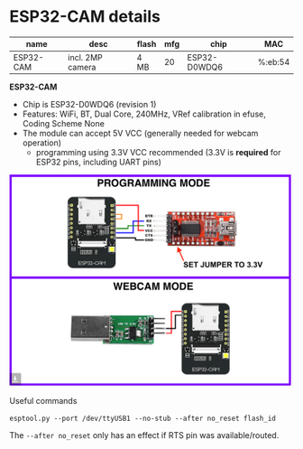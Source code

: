 # ESP32-CAM details


| name      | desc                      | flash  | mfg | chip         | MAC     |
|-----------|---------------------------|--------|-----|--------------|---------|
| ESP32-CAM | incl. 2MP camera          | 4 MB   | 20  | ESP32-D0WDQ6 | %:eb:54 |


**ESP32-CAM**

 - Chip is ESP32-D0WDQ6 (revision 1)
 - Features: WiFi, BT, Dual Core, 240MHz, VRef calibration in efuse, Coding Scheme None
 - The module can accept 5V VCC (generally needed for webcam operation)
   - programming using 3.3V VCC recommended (3.3V is **required** for ESP32 pins, including UART pins)

![ESP32-CAM Wiring Modes](img/ESP32-CAM_module_hookup.png)

Useful commands

```shell
esptool.py --port /dev/ttyUSB1 --no-stub --after no_reset flash_id
```

The `--after no_reset` only has an effect if RTS pin was available/routed.
